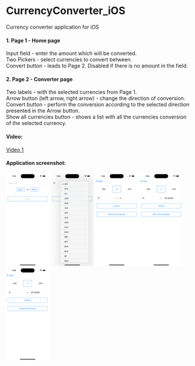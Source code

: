 # CurrencyConverter_iOS
Currency converter application for iOS

#### 1. Page 1 - Home page
Input field - enter the amount which will be converted.</br>
Two Pickers - select currencies to convert between.</br>
Convert button - leads to Page 2. Disabled if there is no amount in the field.</br>

#### 2. Page 2 - Converter page
Two labels - with the selected currencies from Page 1.</br>
Arrow button (left arrow, right arrow) - change the direction of conversion.</br>
Convert button - perform the conversion according to the selected direction presented in the Arrow button.</br>
Show all currencies button - shows a list with all the currencies conversion of the selected currency.</br>

#### Video:
<a href="https://www.youtube.com/shorts/dS2fl6ZELwY">Video 1<a/></br>

#### Application screenshot:</br>
<img src="screenshot1.png"  alt="Application screenshot"  width="118"  height="255">
<img src="screenshot2.png"  alt="Application screenshot"  width="118"  height="255">
<img src="screenshot3.png"  alt="Application screenshot"  width="118"  height="255">
<img src="screenshot4.png"  alt="Application screenshot"  width="118"  height="255">
<img src="screenshot5.png"  alt="Application screenshot"  width="118"  height="255">
